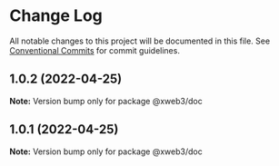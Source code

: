 # Change Log

All notable changes to this project will be documented in this file.
See [Conventional Commits](https://conventionalcommits.org) for commit guidelines.

## 1.0.2 (2022-04-25)

**Note:** Version bump only for package @xweb3/doc





## 1.0.1 (2022-04-25)

**Note:** Version bump only for package @xweb3/doc
